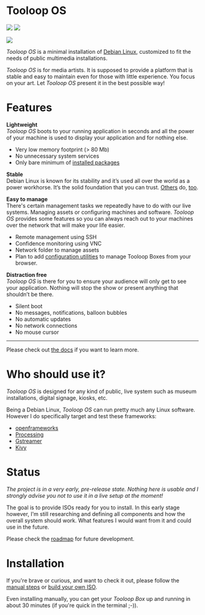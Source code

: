 # Tooloop OS

![](https://img.shields.io/badge/status-pre--release-red.svg)
![](https://img.shields.io/github/license/vollstock/tooloop-os.svg)

![](https://github.com/vollstock/Tooloop-OS/wiki/images/tooloop-header.jpg)

*Tooloop OS* is a minimal installation of [Debian Linux](https://www.debian.org/), customized to fit the needs of public multimedia installations.

*Tooloop OS* is for media artists. It is supposed to provide a platform that is stable and easy to maintain even for those with little experience. You focus on your art. Let *Tooloop OS* present it in the best possible way!


# Features

**Lightweight**  
*Tooloop OS* boots to your running application in seconds and all the power of your machine is used to display your application and for nothing else.  

- Very low memory footprint (> 80 Mb)
- No unnecessary system services
- Only bare minimum of [installed packages](https://github.com/vollstock/Tooloop-OS/wiki/overview)


**Stable**  
Debian Linux is known for its stability and it’s used all over the world as a power workhorse. It’s the solid foundation that you can trust. [Others](http://store.steampowered.com/steamos/) do, [too](http://www.ubuntu.com).


**Easy to manage**  
There's certain management tasks we repeatedly have to do with our live systems. Managing assets or configuring machines and software. *Tooloop OS* provides some features so you can always reach out to your machines over the network that will make your life easier.

- Remote management using SSH
- Confidence monitoring using VNC
- Network folder to manage assets
- Plan to add [configuration utilities](https://github.com/vollstock/Tooloop-OS/wiki/configuration-utilities) to manage Tooloop Boxes from your browser.

**Distraction free**  
*Tooloop OS* is there for you to ensure your audience will only get to see your application. Nothing will stop the show or present anything that shouldn’t be there.

- Silent boot
- No messages, notifications, balloon bubbles
- No automatic updates
- No network connections
- No mouse cursor

-----------------------------------------------------

Please check out [the docs](https://github.com/vollstock/Tooloop-OS/wiki) if you want to learn more.



# Who should use it?

*Tooloop OS* is designed for any kind of public, live system such as museum installations, digital signage, kiosks, etc.

Being a Debian Linux, *Tooloop OS* can run pretty much any Linux software. However I do specifically target and test these frameworks:

- [openframeworks](http://openframeworks.cc/)
- [Processing](https://processing.org)
- [Gstreamer](https://gstreamer.freedesktop.org/)
- [Kivy](https://kivy.org/)


# Status

*The project is in a very early, pre-release state. Nothing here is usable and I strongly advise you not to use it in a live setup at the moment!*

The goal is to provide ISOs ready for you to install. In this early stage however, I'm still researching and defining all components and how the overall system should work. What features I would want from it and could use in the future.

Please check the [roadmap](https://github.com/vollstock/Tooloop-OS/wiki/roadmap) for future development.


# Installation

If you're brave or curious, and want to check it out, please follow the [manual steps](https://github.com/vollstock/Tooloop-OS/wiki/Manual-installation) or [build your own ISO](https://github.com/vollstock/Tooloop-OS/wiki/Building-an-ISO).

Even installing manually, you can get your *Tooloop Box* up and running in about 30 minutes (if you're quick in the terminal ;-)).
